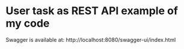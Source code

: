 # User task as REST API example of my code

Swagger is available at: http://localhost:8080/swagger-ui/index.html
